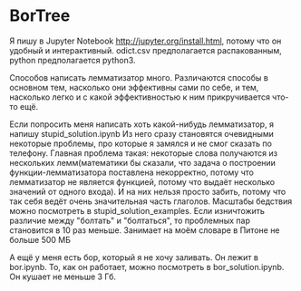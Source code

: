 # BorTree
 Я пишу в Jupyter Notebook http://jupyter.org/install.html, потому что он удобный и интерактивный.
odict.csv предполагается распакованным, python предполагается python3.

 Способов написать лемматизатор много.
Различаются способы в основном тем, насколько они эффективны сами по себе, и тем, насколько легко и с какой эффективностью к ним прикручивается что-то ещё. 

 Если попросить меня написать хоть какой-нибудь лемматизатор, я напишу stupid_solution.ipynb
Из него сразу становятся очевидными некоторые проблемы, про которые я замялся и не смог сказать по телефону. Главная проблема такая: некоторые слова получаются из нескольких лемм(математики бы сказали, что задача о построении функции-лемматизатора поставлена некорректно, потому что лемматизатор не является функцией, потому что выдаёт несколько значений от одного входа). И на них нельзя просто забить, потому что так себя ведёт очень значительная часть глаголов. Масштабы бедствия можно посмотреть в stupid_solution_examples.
Если изничтожить различие между "болтать" и "болтаться", то проблемных пар становится в 10 раз меньше.
Занимает на моём словаре в Питоне не больше 500 МБ

 А ещё у меня есть бор, который я не хочу заливать. Он лежит в bor.ipynb. То, как он работает, можно посмотреть в bor_solution.ipynb. Он кушает не меньше 3 Гб.

